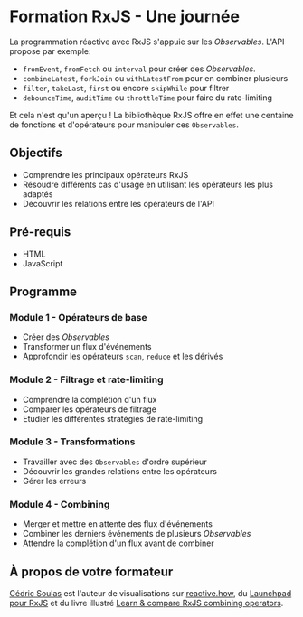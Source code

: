# Formation RxJS - Une journée

La programmation réactive avec RxJS s'appuie sur les _Observables_. L'API propose par exemple:

- `fromEvent`, `fromFetch` ou `interval` pour créer des _Observables_.
- `combineLatest`, `forkJoin` ou `withLatestFrom` pour en combiner plusieurs
- `filter`, `takeLast`, `first` ou encore `skipWhile` pour filtrer
- `debounceTime`, `auditTime` ou `throttleTime` pour faire du rate-limiting

Et cela n'est qu'un aperçu ! La bibliothèque RxJS offre en effet une centaine de fonctions et d'opérateurs pour manipuler ces `Observables`.

## Objectifs

- Comprendre les principaux opérateurs RxJS
- Résoudre différents cas d'usage en utilisant les opérateurs les plus adaptés
- Découvrir les relations entre les opérateurs de l'API

## Pré-requis

- HTML
- JavaScript

## Programme

### Module 1 - Opérateurs de base

- Créer des _Observables_
- Transformer un flux d'événements
- Approfondir les opérateurs `scan`, `reduce` et les dérivés

### Module 2 - Filtrage et rate-limiting

- Comprendre la complétion d'un flux
- Comparer les opérateurs de filtrage
- Etudier les différentes stratégies de rate-limiting

### Module 3 - Transformations

- Travailler avec des `Observables` d'ordre supérieur
- Découvrir les grandes relations entre les opérateurs
- Gérer les erreurs

### Module 4 - Combining

- Merger et mettre en attente des flux d'événements
- Combiner les derniers événements de plusieurs _Observables_
- Attendre la complétion d'un flux avant de combiner

## À propos de votre formateur

[Cédric Soulas](https://twitter.com/CedricSoulas) est l'auteur de visualisations sur [reactive.how](https://reactive.how/), du [Launchpad pour RxJS](https://reactive.how/rxjs/) et du livre illustré [Learn & compare RxJS combining operators](https://cedricsoulas.com/rxjs/combining).
